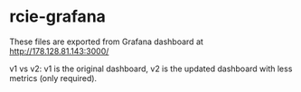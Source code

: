 # rcie-grafana

These files are exported from Grafana dashboard at http://178.128.81.143:3000/

v1 vs v2: v1 is the original dashboard, v2 is the updated dashboard with less metrics (only required).
